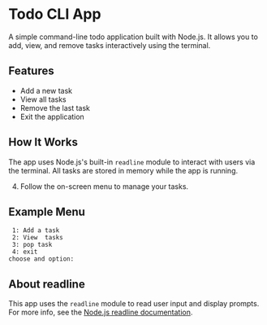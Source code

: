 
# Todo CLI App
A simple command-line todo application built with Node.js. 
It allows you to add, view, and remove tasks interactively using the terminal.

## Features
- Add a new task
- View all tasks
- Remove the last task
- Exit the application

## How It Works
The app uses Node.js's built-in `readline` module to interact with users via the terminal. All tasks are stored in memory while the app is running.


4. Follow the on-screen menu to manage your tasks.

## Example Menu
```
 1: Add a task
 2: View  tasks
 3: pop task
 4: exit
choose and option: 
```

## About readline
This app uses the `readline` module to read user input and display prompts. For more info, see the [Node.js readline documentation](https://nodejs.org/api/readline.html).